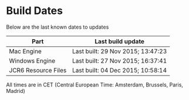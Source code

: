 # Build Dates

Below are the last known dates to updates

Part | Last build update
-----|-----
Mac Engine | Last built: 29 Nov 2015; 13:47:23
Windows Engine | Last built: 27 Nov 2015; 16:37:41
JCR6 Resource Files | Last built: 04 Dec 2015; 10:58:14
All times are in CET (Central European Time: Amsterdam, Brussels, Paris, Madrid)




